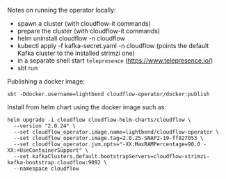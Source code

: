 Notes on running the operator locally:

 - spawn a cluster (with cloudflow-it commands)
 - prepare the cluster (with cloudflow-it commands)
 - helm uninstall cloudflow -n cloudflow
 - kubectl apply -f kafka-secret.yaml -n cloudflow (points the default Kafka cluster to the installed strimzi one)
 - in a separate shell start `telepresence` (https://www.telepresence.io/)
 - sbt run

Publishing a docker image:

```
sbt -Ddocker.username=lightbend cloudflow-operator/docker:publish
```

Install from helm chart using the docker image such as:
```
helm upgrade -i cloudflow cloudflow-helm-charts/cloudflow \
  --version "2.0.24" \
  --set cloudflow_operator.image.name=lightbend/cloudflow-operator \
  --set cloudflow_operator.image.tag=2.0.25-SNAP2-19-ff827053 \
  --set cloudflow_operator.jvm.opts="-XX:MaxRAMPercentage=90.0 -XX:+UseContainerSupport" \
  --set kafkaClusters.default.bootstrapServers=cloudflow-strimzi-kafka-bootstrap.cloudflow:9092 \
  --namespace cloudflow
```
